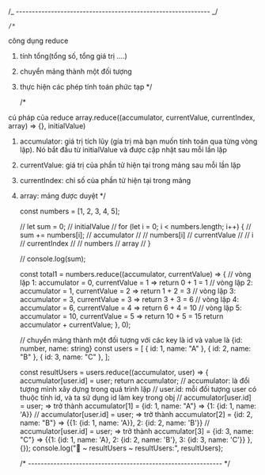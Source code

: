 /_ ------------------------------------------------------------- _/

    /*

công dụng reduce

1. tính tổng(tổng số, tổng giá trị ....)
2. chuyển mảng thành một đối tượng
3. thực hiện các phép tính toán phức tạp
   \*/


    /*

cú pháp của reduce
array.reduce((accumulator, currentValue, currentIndex, array) => {}, initialValue)

1. accumulator: giá trị tích lũy (gía trị mà bạn muốn tính toán qua từng vòng lặp). Nó bắt đầu từ
   initialValue và được cập nhật sau mỗi lần lặp
2. currentValue: giá trị của phần tử hiện tại trong mảng sau mỗi lần lặp
3. currentIndex: chỉ số của phần tử hiện tại trong mảng
4. array: mảng được duyệt
   \*/


    const numbers = [1, 2, 3, 4, 5];

    // let sum = 0; // initialValue
    // for (let i = 0; i < numbers.length; i++) {
    // 	sum += numbers[i]; // accumulator
    // 	// numbers[i] // currentValue
    // 	// i // currentIndex
    // 	// numbers // array
    // }

    // console.log(sum);

    const total1 = numbers.reduce((accumulator, currentValue) => {
    	// vòng lặp 1: accumulator = 0, currentValue = 1 => return 0 + 1 = 1
    	// vòng lặp 2: accumulator = 1, currentValue = 2 => return 1 + 2 = 3
    	// vòng lặp 3: accumulator = 3, currentValue = 3 => return 3 + 3 = 6
    	// vòng lặp 4: accumulator = 6, currentValue = 4 => return 6 + 4 = 10
    	// vòng lặp 5: accumulator = 10, currentValue = 5 => return 10 + 5 = 15
    	return accumulator + currentValue;
    }, 0);

    // chuyển mảng thành một đối tượng với các key là id và value là {id: number, name: string}
    const users = [
    	{ id: 1, name: "A" },
    	{ id: 2, name: "B" },
    	{ id: 3, name: "C" },
    ];

    const resultUsers = users.reduce((accumulator, user) => {
    	accumulator[user.id] = user;
    	return accumulator;
    	// accumulator: là đổi tượng mình xây dựng trong quá trình lặp
    	// user.id: mỗi đối tượng user có thuộc tính id, và ta sử dụng id làm key trong obj
    	// accumulator[user.id] = user; => trở thành accumulator[1] = {id: 1, name: "A"} => {1: {id: 1, name: 'A}}
    	// accumulator[user.id] = user; => trở thành accumulator[2] = {id: 2, name: "B"} => {{1: {id: 1, name: 'A}}, 2: {id: 2, name: 'B'}}
    	// accumulator[user.id] = user; => trở thành accumulator[3] = {id: 3, name: "C"} => {{1: {id: 1, name: 'A}, 2: {id: 2, name: 'B'}, 3: {id: 3, name: 'C'}}
    }, {});
    console.log("🚀 ~ resultUsers ~ resultUsers:", resultUsers);

    /* ------------------------------------------------------------- */